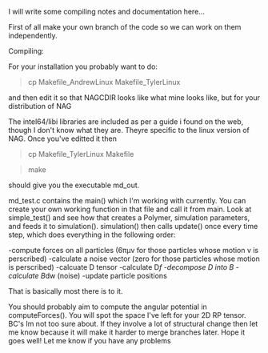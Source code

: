 I will write some compiling notes and documentation here...

First of all make your own branch of the code so we can work on them independently.

Compiling:

For your installation you probably want to do:

>cp Makefile_AndrewLinux Makefile_TylerLinux

and then edit it so that NAGCDIR looks like what mine looks like, but for your distribution of NAG

The intel64/libi libraries are included as per a guide i found on the web, though I don't know what they are. Theyre specific to the linux version of NAG. Once you've editted it then

>cp Makefile_TylerLinux Makefile

>make

should give you the executable md_out. 

md_test.c contains the main() which I'm working with currently. You can create your own working function in that file and call it from main. Look at simple_test() and see how that creates a Polymer, simulation parameters, and feeds it to simulation(). simulation() then calls update() once every time step, which does everything in the following order:

-compute forces on all particles (6πµv for those particles whose motion v is perscribed)
-calculate a noise vector (zero for those particles whose motion is perscribed)
-calcuate D tensor
-calculate D*f
-decompose D into B
-calculate B*dw (noise)
-update particle positions

That is basically most there is to it.

You should probably aim to compute the angular potential in computeForces(). You will spot the space I've left for your 2D RP tensor. BC's Im not too sure about. If they involve a lot of structural change then let me know because it will make it harder to merge branches later. Hope it goes well! Let me know if you have any problems

